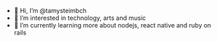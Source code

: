 - 👋 Hi, I’m @tamysteimbch
- 👀 I’m interested in technology, arts and music
- 🌱 I’m currently learning more about nodejs, react native and ruby on rails

<!---
tamysteimbch/tamysteimbch is a ✨ special ✨ repository because its `README.md` (this file) appears on your GitHub profile.
You can click the Preview link to take a look at your changes.
--->
